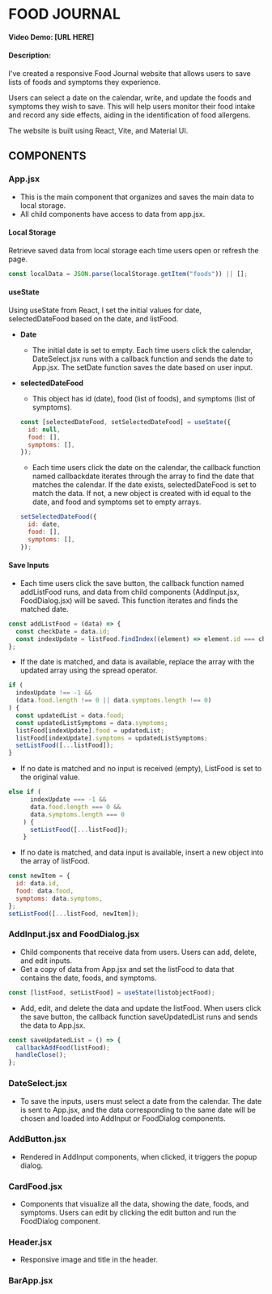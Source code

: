 # FOOD JOURNAL

#### Video Demo: [URL HERE]

#### Description:

I've created a responsive Food Journal website that allows users to save lists of foods and symptoms they experience.

Users can select a date on the calendar, write, and update the foods and symptoms they wish to save. This will help users monitor their food intake and record any side effects, aiding in the identification of food allergens.

The website is built using React, Vite, and Material UI.

## COMPONENTS

### App.jsx

- This is the main component that organizes and saves the main data to local storage.
- All child components have access to data from app.jsx.

#### Local Storage

Retrieve saved data from local storage each time users open or refresh the page.

```jsx
const localData = JSON.parse(localStorage.getItem("foods")) || [];
```

#### useState

Using useState from React, I set the initial values for date, selectedDateFood based on the date, and listFood.

- **Date**

  - The initial date is set to empty. Each time users click the calendar, DateSelect.jsx runs with a callback function and sends the date to App.jsx. The setDate function saves the date based on user input.

- **selectedDateFood**

  - This object has id (date), food (list of foods), and symptoms (list of symptoms).

  ```jsx
  const [selectedDateFood, setSelectedDateFood] = useState({
    id: null,
    food: [],
    symptoms: [],
  });
  ```

  - Each time users click the date on the calendar, the callback function named callbackdate iterates through the array to find the date that matches the calendar. If the date exists, selectedDateFood is set to match the data. If not, a new object is created with id equal to the date, and food and symptoms set to empty arrays.

  ```jsx
  setSelectedDateFood({
    id: date,
    food: [],
    symptoms: [],
  });
  ```

#### Save Inputs

- Each time users click the save button, the callback function named addListFood runs, and data from child components (AddInput.jsx, FoodDialog.jsx) will be saved. This function iterates and finds the matched date.

```jsx
const addListFood = (data) => {
  const checkDate = data.id;
  const indexUpdate = listFood.findIndex((element) => element.id === checkDate);
};
```

- If the date is matched, and data is available, replace the array with the updated array using the spread operator.

```jsx
if (
  indexUpdate !== -1 &&
  (data.food.length !== 0 || data.symptoms.length !== 0)
) {
  const updatedList = data.food;
  const updatedListSymptoms = data.symptoms;
  listFood[indexUpdate].food = updatedList;
  listFood[indexUpdate].symptoms = updatedListSymptoms;
  setListFood([...listFood]);
}
```

- If no date is matched and no input is received (empty), ListFood is set to the original value.

```jsx
else if (
      indexUpdate === -1 &&
      data.food.length === 0 &&
      data.symptoms.length === 0
    ) {
      setListFood([...listFood]);
    }
```

- If no date is matched, and data input is available, insert a new object into the array of listFood.

```jsx
const newItem = {
  id: data.id,
  food: data.food,
  symptoms: data.symptoms,
};
setListFood([...listFood, newItem]);
```

### AddInput.jsx and FoodDialog.jsx

- Child components that receive data from users. Users can add, delete, and edit inputs.
- Get a copy of data from App.jsx and set the listFood to data that contains the date, foods, and symptoms.

```jsx
const [listFood, setListFood] = useState(listobjectFood);
```

- Add, edit, and delete the data and update the listFood. When users click the save button, the callback function saveUpdatedList runs and sends the data to App.jsx.

```jsx
const saveUpdatedList = () => {
  callbackAddFood(listFood);
  handleClose();
};
```

### DateSelect.jsx

- To save the inputs, users must select a date from the calendar. The date is sent to App.jsx, and the data corresponding to the same date will be chosen and loaded into AddInput or FoodDialog components.

### AddButton.jsx

- Rendered in AddInput components, when clicked, it triggers the popup dialog.

### CardFood.jsx

- Components that visualize all the data, showing the date, foods, and symptoms. Users can edit by clicking the edit button and run the FoodDialog component.

### Header.jsx

- Responsive image and title in the header.

### BarApp.jsx
